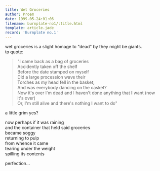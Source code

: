 ```yaml
---
title: Wet Groceries
author: Proem
date: 1999-05-24:01:06
filename: burnplate-no1/:title.html
template: article.jade
record: 'Burnplate no.1'
---
```

wet groceries is a slight homage to "dead" by they might be giants.  
to quote:
 
>"I came back as a bag of groceries  
Accidently taken off the shelf  
Before the date stamped on myself  
Did a large procession wave their  
Torches as my head fell in the basket,  
And was everybody dancing on the casket?  
Now it's over I'm dead and I haven't done anything that I want (now it's over)  
Or, I'm still alive and there's nothing I want to do"
 
a little grim yes?
 
now perhaps if it was raining  
and the container that held said groceries  
became soggy  
returning to pulp  
from whence it came  
tearing under the weight  
spilling its contents  
 
perfection...